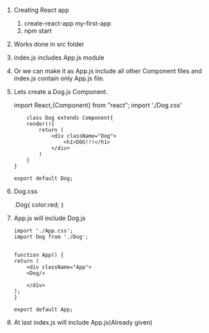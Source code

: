 1.  Creating React app

    1. create-react-app my-first-app
    2. npm start

2.  Works done in src folder

3.  index.js includes App.js module

4.  Or we can make it as App.js include all other Component files and index.js contain only App.js file.

5.  Lets create a Dog.js Component.

    import React,{Component} from "react";
    import './Dog.css'

            class Dog extends Component{
            render(){
                return (
                    <div className="Dog">
                        <h1>DOG!!!</h1>
                    </div>
                )
            }
        }

        export default Dog;

6.  Dog.css

    .Dog{
    color:red;
    }

7.  App.js will include Dog.js

        import './App.css';
        import Dog from './Dog';


        function App() {
        return (
            <div className="App">
            <Dog/>

            </div>
        );
        }

        export default App;

8.  At last index.js will include App.js(Already given)
